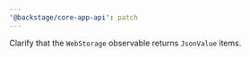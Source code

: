 ```yaml
---
'@backstage/core-app-api': patch
---
```


Clarify that the `WebStorage` observable returns `JsonValue` items.

